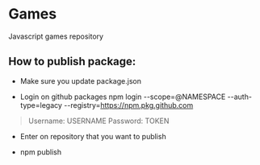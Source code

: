 # Games

Javascript games repository

## How to publish package:

- Make sure you update package.json

- Login on github packages
  npm login --scope=@NAMESPACE --auth-type=legacy --registry=https://npm.pkg.github.com

> Username: USERNAME
> Password: TOKEN

- Enter on repository that you want to publish

- npm publish
